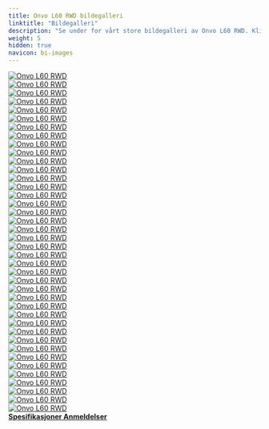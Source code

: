 ```yaml
---
title: Onvo L60 RWD bildegalleri
linktitle: "Bildegalleri"
description: "Se under for vårt store bildegalleri av Onvo L60 RWD. Klikk på bildene for høyoppløselige versjoner."
weight: 5
hidden: true
navicon: bi-images
---
```

<!-- markdownlint-disable MD033 -->
<div class="row" id ="my-gallery">
	<div class="pswp-grid-item col-6 col-md-4">
		<a href="https://media.evkx.net/multimedia/models/onvo/l60/l60_rwd/airbags_1.jpg"
data-pswp-src="https://media.evkx.net/multimedia/models/onvo/l60/l60_rwd/airbags_1.jpg"
data-pswp-width="2232"
data-pswp-height="1360" 
target="_blank">
			<img src="https://media.evkx.net/multimedia/models/onvo/l60/l60_rwd/airbags_1_xst.jpg" alt="Onvo L60 RWD" class="img-fluid " />
		</a>
	</div>
	<div class="pswp-grid-item col-6 col-md-4">
		<a href="https://media.evkx.net/multimedia/models/onvo/l60/l60_rwd/battery_1.jpg"
data-pswp-src="https://media.evkx.net/multimedia/models/onvo/l60/l60_rwd/battery_1.jpg"
data-pswp-width="1005"
data-pswp-height="1080" 
target="_blank">
			<img src="https://media.evkx.net/multimedia/models/onvo/l60/l60_rwd/battery_1_xst.jpg" alt="Onvo L60 RWD" class="img-fluid " />
		</a>
	</div>
	<div class="pswp-grid-item col-6 col-md-4">
		<a href="https://media.evkx.net/multimedia/models/onvo/l60/l60_rwd/drivetrain_1.jpg"
data-pswp-src="https://media.evkx.net/multimedia/models/onvo/l60/l60_rwd/drivetrain_1.jpg"
data-pswp-width="2232"
data-pswp-height="1360" 
target="_blank">
			<img src="https://media.evkx.net/multimedia/models/onvo/l60/l60_rwd/drivetrain_1_xst.jpg" alt="Onvo L60 RWD" class="img-fluid " />
		</a>
	</div>
	<div class="pswp-grid-item col-6 col-md-4">
		<a href="https://media.evkx.net/multimedia/models/onvo/l60/l60_rwd/exterior_1.jpg"
data-pswp-src="https://media.evkx.net/multimedia/models/onvo/l60/l60_rwd/exterior_1.jpg"
data-pswp-width="1280"
data-pswp-height="720" 
target="_blank">
			<img src="https://media.evkx.net/multimedia/models/onvo/l60/l60_rwd/exterior_1_xst.jpg" alt="Onvo L60 RWD" class="img-fluid " />
		</a>
	</div>
	<div class="pswp-grid-item col-6 col-md-4">
		<a href="https://media.evkx.net/multimedia/models/onvo/l60/l60_rwd/exterior_2.jpg"
data-pswp-src="https://media.evkx.net/multimedia/models/onvo/l60/l60_rwd/exterior_2.jpg"
data-pswp-width="1179"
data-pswp-height="652" 
target="_blank">
			<img src="https://media.evkx.net/multimedia/models/onvo/l60/l60_rwd/exterior_2_xst.jpg" alt="Onvo L60 RWD" class="img-fluid " />
		</a>
	</div>
	<div class="pswp-grid-item col-6 col-md-4">
		<a href="https://media.evkx.net/multimedia/models/onvo/l60/l60_rwd/exterior_3.jpg"
data-pswp-src="https://media.evkx.net/multimedia/models/onvo/l60/l60_rwd/exterior_3.jpg"
data-pswp-width="1536"
data-pswp-height="864" 
target="_blank">
			<img src="https://media.evkx.net/multimedia/models/onvo/l60/l60_rwd/exterior_3_xst.jpg" alt="Onvo L60 RWD" class="img-fluid " />
		</a>
	</div>
	<div class="pswp-grid-item col-6 col-md-4">
		<a href="https://media.evkx.net/multimedia/models/onvo/l60/l60_rwd/exterior_4.jpg"
data-pswp-src="https://media.evkx.net/multimedia/models/onvo/l60/l60_rwd/exterior_4.jpg"
data-pswp-width="2690"
data-pswp-height="1440" 
target="_blank">
			<img src="https://media.evkx.net/multimedia/models/onvo/l60/l60_rwd/exterior_4_xst.jpg" alt="Onvo L60 RWD" class="img-fluid " />
		</a>
	</div>
	<div class="pswp-grid-item col-6 col-md-4">
		<a href="https://media.evkx.net/multimedia/models/onvo/l60/l60_rwd/exterior_5.jpg"
data-pswp-src="https://media.evkx.net/multimedia/models/onvo/l60/l60_rwd/exterior_5.jpg"
data-pswp-width="1536"
data-pswp-height="864" 
target="_blank">
			<img src="https://media.evkx.net/multimedia/models/onvo/l60/l60_rwd/exterior_5_xst.jpg" alt="Onvo L60 RWD" class="img-fluid " />
		</a>
	</div>
	<div class="pswp-grid-item col-6 col-md-4">
		<a href="https://media.evkx.net/multimedia/models/onvo/l60/l60_rwd/exterior_6.jpg"
data-pswp-src="https://media.evkx.net/multimedia/models/onvo/l60/l60_rwd/exterior_6.jpg"
data-pswp-width="1750"
data-pswp-height="1170" 
target="_blank">
			<img src="https://media.evkx.net/multimedia/models/onvo/l60/l60_rwd/exterior_6_xst.jpg" alt="Onvo L60 RWD" class="img-fluid " />
		</a>
	</div>
	<div class="pswp-grid-item col-6 col-md-4">
		<a href="https://media.evkx.net/multimedia/models/onvo/l60/l60_rwd/exterior_7.jpg"
data-pswp-src="https://media.evkx.net/multimedia/models/onvo/l60/l60_rwd/exterior_7.jpg"
data-pswp-width="1864"
data-pswp-height="1170" 
target="_blank">
			<img src="https://media.evkx.net/multimedia/models/onvo/l60/l60_rwd/exterior_7_xst.jpg" alt="Onvo L60 RWD" class="img-fluid " />
		</a>
	</div>
	<div class="pswp-grid-item col-6 col-md-4">
		<a href="https://media.evkx.net/multimedia/models/onvo/l60/l60_rwd/exterior_8.jpg"
data-pswp-src="https://media.evkx.net/multimedia/models/onvo/l60/l60_rwd/exterior_8.jpg"
data-pswp-width="2048"
data-pswp-height="1293" 
target="_blank">
			<img src="https://media.evkx.net/multimedia/models/onvo/l60/l60_rwd/exterior_8_xst.jpg" alt="Onvo L60 RWD" class="img-fluid " />
		</a>
	</div>
	<div class="pswp-grid-item col-6 col-md-4">
		<a href="https://media.evkx.net/multimedia/models/onvo/l60/l60_rwd/exterior_9.jpg"
data-pswp-src="https://media.evkx.net/multimedia/models/onvo/l60/l60_rwd/exterior_9.jpg"
data-pswp-width="2048"
data-pswp-height="1218" 
target="_blank">
			<img src="https://media.evkx.net/multimedia/models/onvo/l60/l60_rwd/exterior_9_xst.jpg" alt="Onvo L60 RWD" class="img-fluid " />
		</a>
	</div>
	<div class="pswp-grid-item col-6 col-md-4">
		<a href="https://media.evkx.net/multimedia/models/onvo/l60/l60_rwd/frontseats_1.jpg"
data-pswp-src="https://media.evkx.net/multimedia/models/onvo/l60/l60_rwd/frontseats_1.jpg"
data-pswp-width="2232"
data-pswp-height="1360" 
target="_blank">
			<img src="https://media.evkx.net/multimedia/models/onvo/l60/l60_rwd/frontseats_1_xst.jpg" alt="Onvo L60 RWD" class="img-fluid " />
		</a>
	</div>
	<div class="pswp-grid-item col-6 col-md-4">
		<a href="https://media.evkx.net/multimedia/models/onvo/l60/l60_rwd/frontseats_2.jpg"
data-pswp-src="https://media.evkx.net/multimedia/models/onvo/l60/l60_rwd/frontseats_2.jpg"
data-pswp-width="2232"
data-pswp-height="1360" 
target="_blank">
			<img src="https://media.evkx.net/multimedia/models/onvo/l60/l60_rwd/frontseats_2_xst.jpg" alt="Onvo L60 RWD" class="img-fluid " />
		</a>
	</div>
	<div class="pswp-grid-item col-6 col-md-4">
		<a href="https://media.evkx.net/multimedia/models/onvo/l60/l60_rwd/headlights_1.jpg"
data-pswp-src="https://media.evkx.net/multimedia/models/onvo/l60/l60_rwd/headlights_1.jpg"
data-pswp-width="1320"
data-pswp-height="916" 
target="_blank">
			<img src="https://media.evkx.net/multimedia/models/onvo/l60/l60_rwd/headlights_1_xst.jpg" alt="Onvo L60 RWD" class="img-fluid " />
		</a>
	</div>
	<div class="pswp-grid-item col-6 col-md-4">
		<a href="https://media.evkx.net/multimedia/models/onvo/l60/l60_rwd/headup_1.jpg"
data-pswp-src="https://media.evkx.net/multimedia/models/onvo/l60/l60_rwd/headup_1.jpg"
data-pswp-width="2232"
data-pswp-height="1060" 
target="_blank">
			<img src="https://media.evkx.net/multimedia/models/onvo/l60/l60_rwd/headup_1_xst.jpg" alt="Onvo L60 RWD" class="img-fluid " />
		</a>
	</div>
	<div class="pswp-grid-item col-6 col-md-4">
		<a href="https://media.evkx.net/multimedia/models/onvo/l60/l60_rwd/interior_1.jpg"
data-pswp-src="https://media.evkx.net/multimedia/models/onvo/l60/l60_rwd/interior_1.jpg"
data-pswp-width="1536"
data-pswp-height="864" 
target="_blank">
			<img src="https://media.evkx.net/multimedia/models/onvo/l60/l60_rwd/interior_1_xst.jpg" alt="Onvo L60 RWD" class="img-fluid " />
		</a>
	</div>
	<div class="pswp-grid-item col-6 col-md-4">
		<a href="https://media.evkx.net/multimedia/models/onvo/l60/l60_rwd/interior_10.jpg"
data-pswp-src="https://media.evkx.net/multimedia/models/onvo/l60/l60_rwd/interior_10.jpg"
data-pswp-width="1081"
data-pswp-height="761" 
target="_blank">
			<img src="https://media.evkx.net/multimedia/models/onvo/l60/l60_rwd/interior_10_xst.jpg" alt="Onvo L60 RWD" class="img-fluid " />
		</a>
	</div>
	<div class="pswp-grid-item col-6 col-md-4">
		<a href="https://media.evkx.net/multimedia/models/onvo/l60/l60_rwd/interior_11.jpg"
data-pswp-src="https://media.evkx.net/multimedia/models/onvo/l60/l60_rwd/interior_11.jpg"
data-pswp-width="1079"
data-pswp-height="719" 
target="_blank">
			<img src="https://media.evkx.net/multimedia/models/onvo/l60/l60_rwd/interior_11_xst.jpg" alt="Onvo L60 RWD" class="img-fluid " />
		</a>
	</div>
	<div class="pswp-grid-item col-6 col-md-4">
		<a href="https://media.evkx.net/multimedia/models/onvo/l60/l60_rwd/interior_12.jpg"
data-pswp-src="https://media.evkx.net/multimedia/models/onvo/l60/l60_rwd/interior_12.jpg"
data-pswp-width="2880"
data-pswp-height="1838" 
target="_blank">
			<img src="https://media.evkx.net/multimedia/models/onvo/l60/l60_rwd/interior_12_xst.jpg" alt="Onvo L60 RWD" class="img-fluid " />
		</a>
	</div>
	<div class="pswp-grid-item col-6 col-md-4">
		<a href="https://media.evkx.net/multimedia/models/onvo/l60/l60_rwd/interior_13.jpg"
data-pswp-src="https://media.evkx.net/multimedia/models/onvo/l60/l60_rwd/interior_13.jpg"
data-pswp-width="2232"
data-pswp-height="1360" 
target="_blank">
			<img src="https://media.evkx.net/multimedia/models/onvo/l60/l60_rwd/interior_13_xst.jpg" alt="Onvo L60 RWD" class="img-fluid " />
		</a>
	</div>
	<div class="pswp-grid-item col-6 col-md-4">
		<a href="https://media.evkx.net/multimedia/models/onvo/l60/l60_rwd/interior_2.jpg"
data-pswp-src="https://media.evkx.net/multimedia/models/onvo/l60/l60_rwd/interior_2.jpg"
data-pswp-width="1920"
data-pswp-height="1440" 
target="_blank">
			<img src="https://media.evkx.net/multimedia/models/onvo/l60/l60_rwd/interior_2_xst.jpg" alt="Onvo L60 RWD" class="img-fluid " />
		</a>
	</div>
	<div class="pswp-grid-item col-6 col-md-4">
		<a href="https://media.evkx.net/multimedia/models/onvo/l60/l60_rwd/interior_3.jpg"
data-pswp-src="https://media.evkx.net/multimedia/models/onvo/l60/l60_rwd/interior_3.jpg"
data-pswp-width="2048"
data-pswp-height="1126" 
target="_blank">
			<img src="https://media.evkx.net/multimedia/models/onvo/l60/l60_rwd/interior_3_xst.jpg" alt="Onvo L60 RWD" class="img-fluid " />
		</a>
	</div>
	<div class="pswp-grid-item col-6 col-md-4">
		<a href="https://media.evkx.net/multimedia/models/onvo/l60/l60_rwd/interior_4.jpg"
data-pswp-src="https://media.evkx.net/multimedia/models/onvo/l60/l60_rwd/interior_4.jpg"
data-pswp-width="2048"
data-pswp-height="1108" 
target="_blank">
			<img src="https://media.evkx.net/multimedia/models/onvo/l60/l60_rwd/interior_4_xst.jpg" alt="Onvo L60 RWD" class="img-fluid " />
		</a>
	</div>
	<div class="pswp-grid-item col-6 col-md-4">
		<a href="https://media.evkx.net/multimedia/models/onvo/l60/l60_rwd/interior_5.jpg"
data-pswp-src="https://media.evkx.net/multimedia/models/onvo/l60/l60_rwd/interior_5.jpg"
data-pswp-width="2048"
data-pswp-height="1152" 
target="_blank">
			<img src="https://media.evkx.net/multimedia/models/onvo/l60/l60_rwd/interior_5_xst.jpg" alt="Onvo L60 RWD" class="img-fluid " />
		</a>
	</div>
	<div class="pswp-grid-item col-6 col-md-4">
		<a href="https://media.evkx.net/multimedia/models/onvo/l60/l60_rwd/interior_6.jpg"
data-pswp-src="https://media.evkx.net/multimedia/models/onvo/l60/l60_rwd/interior_6.jpg"
data-pswp-width="1114"
data-pswp-height="677" 
target="_blank">
			<img src="https://media.evkx.net/multimedia/models/onvo/l60/l60_rwd/interior_6_xst.jpg" alt="Onvo L60 RWD" class="img-fluid " />
		</a>
	</div>
	<div class="pswp-grid-item col-6 col-md-4">
		<a href="https://media.evkx.net/multimedia/models/onvo/l60/l60_rwd/interior_7.jpg"
data-pswp-src="https://media.evkx.net/multimedia/models/onvo/l60/l60_rwd/interior_7.jpg"
data-pswp-width="1114"
data-pswp-height="677" 
target="_blank">
			<img src="https://media.evkx.net/multimedia/models/onvo/l60/l60_rwd/interior_7_xst.jpg" alt="Onvo L60 RWD" class="img-fluid " />
		</a>
	</div>
	<div class="pswp-grid-item col-6 col-md-4">
		<a href="https://media.evkx.net/multimedia/models/onvo/l60/l60_rwd/interior_8.jpg"
data-pswp-src="https://media.evkx.net/multimedia/models/onvo/l60/l60_rwd/interior_8.jpg"
data-pswp-width="1114"
data-pswp-height="677" 
target="_blank">
			<img src="https://media.evkx.net/multimedia/models/onvo/l60/l60_rwd/interior_8_xst.jpg" alt="Onvo L60 RWD" class="img-fluid " />
		</a>
	</div>
	<div class="pswp-grid-item col-6 col-md-4">
		<a href="https://media.evkx.net/multimedia/models/onvo/l60/l60_rwd/interior_9.jpg"
data-pswp-src="https://media.evkx.net/multimedia/models/onvo/l60/l60_rwd/interior_9.jpg"
data-pswp-width="1114"
data-pswp-height="677" 
target="_blank">
			<img src="https://media.evkx.net/multimedia/models/onvo/l60/l60_rwd/interior_9_xst.jpg" alt="Onvo L60 RWD" class="img-fluid " />
		</a>
	</div>
	<div class="pswp-grid-item col-6 col-md-4">
		<a href="https://media.evkx.net/multimedia/models/onvo/l60/l60_rwd/main_1.jpg"
data-pswp-src="https://media.evkx.net/multimedia/models/onvo/l60/l60_rwd/main_1.jpg"
data-pswp-width="2232"
data-pswp-height="1360" 
target="_blank">
			<img src="https://media.evkx.net/multimedia/models/onvo/l60/l60_rwd/main_1_xst.jpg" alt="Onvo L60 RWD" class="img-fluid " />
		</a>
	</div>
	<div class="pswp-grid-item col-6 col-md-4">
		<a href="https://media.evkx.net/multimedia/models/onvo/l60/l60_rwd/rearlights_1.jpg"
data-pswp-src="https://media.evkx.net/multimedia/models/onvo/l60/l60_rwd/rearlights_1.jpg"
data-pswp-width="1320"
data-pswp-height="916" 
target="_blank">
			<img src="https://media.evkx.net/multimedia/models/onvo/l60/l60_rwd/rearlights_1_xst.jpg" alt="Onvo L60 RWD" class="img-fluid " />
		</a>
	</div>
	<div class="pswp-grid-item col-6 col-md-4">
		<a href="https://media.evkx.net/multimedia/models/onvo/l60/l60_rwd/roofbox_1.jpg"
data-pswp-src="https://media.evkx.net/multimedia/models/onvo/l60/l60_rwd/roofbox_1.jpg"
data-pswp-width="2232"
data-pswp-height="1360" 
target="_blank">
			<img src="https://media.evkx.net/multimedia/models/onvo/l60/l60_rwd/roofbox_1_xst.jpg" alt="Onvo L60 RWD" class="img-fluid " />
		</a>
	</div>
	<div class="pswp-grid-item col-6 col-md-4">
		<a href="https://media.evkx.net/multimedia/models/onvo/l60/l60_rwd/roof_1.jpg"
data-pswp-src="https://media.evkx.net/multimedia/models/onvo/l60/l60_rwd/roof_1.jpg"
data-pswp-width="2880"
data-pswp-height="1800" 
target="_blank">
			<img src="https://media.evkx.net/multimedia/models/onvo/l60/l60_rwd/roof_1_xst.jpg" alt="Onvo L60 RWD" class="img-fluid " />
		</a>
	</div>
	<div class="pswp-grid-item col-6 col-md-4">
		<a href="https://media.evkx.net/multimedia/models/onvo/l60/l60_rwd/screens_1.jpg"
data-pswp-src="https://media.evkx.net/multimedia/models/onvo/l60/l60_rwd/screens_1.jpg"
data-pswp-width="2048"
data-pswp-height="1429" 
target="_blank">
			<img src="https://media.evkx.net/multimedia/models/onvo/l60/l60_rwd/screens_1_xst.jpg" alt="Onvo L60 RWD" class="img-fluid " />
		</a>
	</div>
	<div class="pswp-grid-item col-6 col-md-4">
		<a href="https://media.evkx.net/multimedia/models/onvo/l60/l60_rwd/screens_2.jpg"
data-pswp-src="https://media.evkx.net/multimedia/models/onvo/l60/l60_rwd/screens_2.jpg"
data-pswp-width="1400"
data-pswp-height="1050" 
target="_blank">
			<img src="https://media.evkx.net/multimedia/models/onvo/l60/l60_rwd/screens_2_xst.jpg" alt="Onvo L60 RWD" class="img-fluid " />
		</a>
	</div>
	<div class="pswp-grid-item col-6 col-md-4">
		<a href="https://media.evkx.net/multimedia/models/onvo/l60/l60_rwd/screens_3.jpg"
data-pswp-src="https://media.evkx.net/multimedia/models/onvo/l60/l60_rwd/screens_3.jpg"
data-pswp-width="2232"
data-pswp-height="1360" 
target="_blank">
			<img src="https://media.evkx.net/multimedia/models/onvo/l60/l60_rwd/screens_3_xst.jpg" alt="Onvo L60 RWD" class="img-fluid " />
		</a>
	</div>
	<div class="pswp-grid-item col-6 col-md-4">
		<a href="https://media.evkx.net/multimedia/models/onvo/l60/l60_rwd/screens_4.jpg"
data-pswp-src="https://media.evkx.net/multimedia/models/onvo/l60/l60_rwd/screens_4.jpg"
data-pswp-width="1092"
data-pswp-height="1060" 
target="_blank">
			<img src="https://media.evkx.net/multimedia/models/onvo/l60/l60_rwd/screens_4_xst.jpg" alt="Onvo L60 RWD" class="img-fluid " />
		</a>
	</div>
	<div class="pswp-grid-item col-6 col-md-4">
		<a href="https://media.evkx.net/multimedia/models/onvo/l60/l60_rwd/secondrowseats_1.jpg"
data-pswp-src="https://media.evkx.net/multimedia/models/onvo/l60/l60_rwd/secondrowseats_1.jpg"
data-pswp-width="1536"
data-pswp-height="864" 
target="_blank">
			<img src="https://media.evkx.net/multimedia/models/onvo/l60/l60_rwd/secondrowseats_1_xst.jpg" alt="Onvo L60 RWD" class="img-fluid " />
		</a>
	</div>
	<div class="pswp-grid-item col-6 col-md-4">
		<a href="https://media.evkx.net/multimedia/models/onvo/l60/l60_rwd/secondrowseats_2.jpg"
data-pswp-src="https://media.evkx.net/multimedia/models/onvo/l60/l60_rwd/secondrowseats_2.jpg"
data-pswp-width="2232"
data-pswp-height="1360" 
target="_blank">
			<img src="https://media.evkx.net/multimedia/models/onvo/l60/l60_rwd/secondrowseats_2_xst.jpg" alt="Onvo L60 RWD" class="img-fluid " />
		</a>
	</div>
	<div class="pswp-grid-item col-6 col-md-4">
		<a href="https://media.evkx.net/multimedia/models/onvo/l60/l60_rwd/soundsystem_1.jpg"
data-pswp-src="https://media.evkx.net/multimedia/models/onvo/l60/l60_rwd/soundsystem_1.jpg"
data-pswp-width="1092"
data-pswp-height="1060" 
target="_blank">
			<img src="https://media.evkx.net/multimedia/models/onvo/l60/l60_rwd/soundsystem_1_xst.jpg" alt="Onvo L60 RWD" class="img-fluid " />
		</a>
	</div>
</div>
<script type="module">
  import PhotoSwipeLightbox from '/js/photoswipe-lightbox.esm.js';
    const lightbox = new PhotoSwipeLightbox({
       gallery: '#my-gallery',
        children: 'a',
        pswpModule: () => import('/js/photoswipe.esm.js')
    });
lightbox.init();
</script>
<div class="mt-3 mb-3">
<a href="../specifications/" class="text-decoration-none text-black">
<strong><i class="bi-arrow-left"></i> Spesifikasjoner </strong>
</a>
<a href="../reviews/" class="text-decoration-none text-black float-end">
<strong>Anmeldelser <i class="bi-arrow-right"></i></strong>
</a>
</div>
